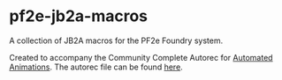 # pf2e-jb2a-macros
A collection of JB2A macros for the PF2e Foundry system.

Created to accompany the Community Complete Autorec for [Automated Animations](https://github.com/otigon/automated-jb2a-animations).
The autorec file can be found [here](https://github.com/MrVauxs/pf2e-jb2a-macros/blob/main/autorec.json).
